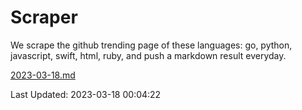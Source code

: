 # Scraper

We scrape the github trending page of these languages: go, python, javascript, swift, html, ruby, and push a markdown result everyday.

[2023-03-18.md](https://github.com/henson/Scraper/blob/master/2023-03-18.md)

Last Updated: 2023-03-18 00:04:22